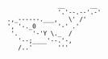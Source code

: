                      __       __
                     '.'--.--'.-'
       .,_------.___,   \' /'
       ', '-._0      '-' .'
        '.    '-'Y \._  /
          '--;____'--.'-,
          /..'       '''

